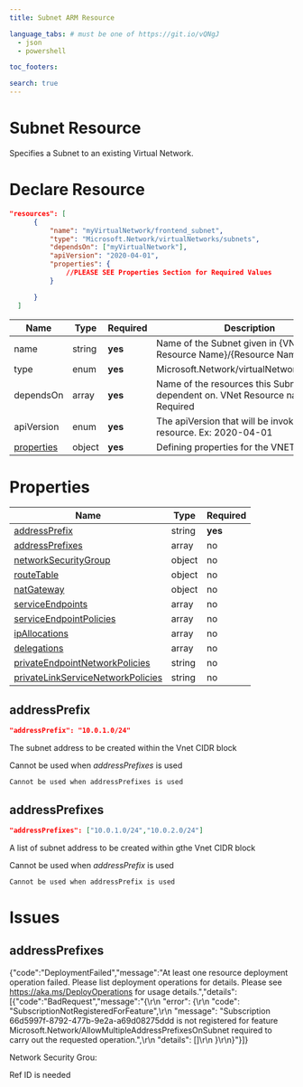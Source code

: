 ```yaml
---
title: Subnet ARM Resource

language_tabs: # must be one of https://git.io/vQNgJ
  - json
  - powershell

toc_footers:

search: true
---
```


# Subnet Resource

Specifies a Subnet to an existing Virtual Network.

# Declare Resource

```json
"resources": [  
      {
          "name": "myVirtualNetwork/frontend_subnet",
          "type": "Microsoft.Network/virtualNetworks/subnets",
          "dependsOn": ["myVirtualNetwork"],
          "apiVersion": "2020-04-01",
          "properties": {
              //PLEASE SEE Properties Section for Required Values
          }

      }
  ]
```


Name | Type | Required | Description
--------- | ------- |  ------- | -----------
name | string | **yes** | Name of the Subnet given in {VNet Resource Name}/{Resource Name}
type | enum | **yes** | Microsoft.Network/virtualNetworks/subnets 
dependsOn | array | **yes** |  Name of the resources this Subnet is dependent on. VNet Resource name is Required
apiVersion | enum | **yes** | The apiVersion that will be invoked for this resource.  Ex: 2020-04-01
[properties](#properties) | object | **yes** | Defining properties for the VNET Resource


# Properties

Name | Type | Required 
---- | ----- | ----  
[addressPrefix](#addressPrefix) | string | **yes** 
[addressPrefixes](#addressPrefixes) | array | no
[networkSecurityGroup](#networkSecurityGroup) | object | no
[routeTable](#routeTable) | object | no
[natGateway](#natGateway) | object | no
[serviceEndpoints](#serviceEndpoints) | array | no
[serviceEndpointPolicies](#serviceEndpointPolicies) | array | no
[ipAllocations](#ipAllocations) | array | no
[delegations](#delegations) | array | no
[privateEndpointNetworkPolicies](#privateEndpointNetworkPolicies) | string | no
[privateLinkServiceNetworkPolicies](#privateLinkServiceNetworkPolicies) | string | no

## addressPrefix

```json
"addressPrefix": "10.0.1.0/24"
```

The subnet address to be created within the Vnet CIDR block

<aside class="notice">
Cannot be used when <em>addressPrefixes</em> is used
</aside>

`Cannot be used when addressPrefixes is used`

## addressPrefixes
```json
"addressPrefixes": ["10.0.1.0/24","10.0.2.0/24"]
```

A list of subnet address to be created within gthe Vnet CIDR block

<aside class="notice">
Cannot be used when <em>addressPrefix</em> is used
</aside>

`Cannot be used when addressPrefix is used`

# Issues

## addressPrefixes 
{"code":"DeploymentFailed","message":"At least one resource deployment operation failed. Please list deployment operations for details. Please see https://aka.ms/DeployOperations for usage details.","details":[{"code":"BadRequest","message":"{\r\n \"error\": {\r\n \"code\": \"SubscriptionNotRegisteredForFeature\",\r\n \"message\": \"Subscription 66d5997f-8792-477b-9e2a-a69d08275ddd is not registered for feature Microsoft.Network/AllowMultipleAddressPrefixesOnSubnet required to carry out the requested operation.\",\r\n \"details\": []\r\n }\r\n}"}]}


Network Security Grou:

Ref ID is needed
